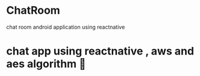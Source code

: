 # ChatRoom
chat room android application using reactnative
# chat app using reactnative , aws and aes algorithm 🦊
